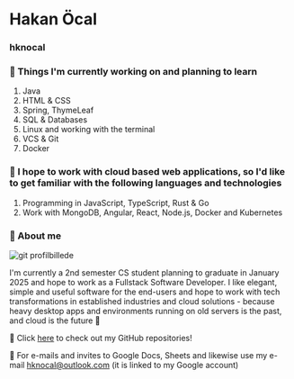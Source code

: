 # Hakan Öcal
### hknocal
### 📖 Things I'm currently working on and planning to learn
1. Java
2. HTML & CSS
3. Spring, ThymeLeaf
4. SQL & Databases
5. Linux and working with the terminal
6. VCS & Git
7. Docker
### :whale: I hope to work with cloud based web applications, so I'd like to get familiar with the following languages and technologies
1. Programming in JavaScript, TypeScript, Rust & Go
2. Work with MongoDB, Angular, React, Node.js, Docker and Kubernetes

### 👤 About me

![git profilbillede](https://user-images.githubusercontent.com/112850166/215467839-1fccb204-fc69-4199-a530-421b670cfe46.jpg)

I'm currently a 2nd semester CS student planning to graduate in January 2025 and hope to work as a Fullstack Software Developer. I like elegant, simple and useful software for the end-users and hope to work with tech transformations in established industries and cloud solutions - because heavy desktop apps and environments running on old servers is the past, and cloud is the future :rocket:

🔗 Click [here](https://github.com/hknocal?tab=repositories) to check out my GitHub repositories!

📧 For e-mails and invites to Google Docs, Sheets and likewise use my e-mail <hknocal@outlook.com> (it is linked to my Google account)


